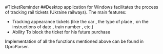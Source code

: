 #TicketReminder
##Desktop application for Windows facilitates the process of tracking rail tickets (Ukraine railways).
The main features:
- Tracking appearance tickets (like the car , the type of place , on the instructions of date , train number , etc.)
- Ability To block the ticket for his future purchase

Implementation of all the functions mentioned above can be found in DprcParser.
